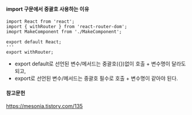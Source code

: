 #### import 구문에서 중괄호 사용하는 이유

```
import React from 'react';
import { withRouter } from 'react-router-dom';
imoprt MakeComponent from './MakeComponent';
```
```
export default React;
'''
export withRouter;
```

- export default로 선언된 변수/메서드는 중괄호({})없이 호출 + 변수명이 달라도 되고,
- export로 선언된 변수/메서드는 중괄호 필수로 호출 + 변수명이 같아야 된다.


#### 참고문헌
https://mesonia.tistory.com/135
